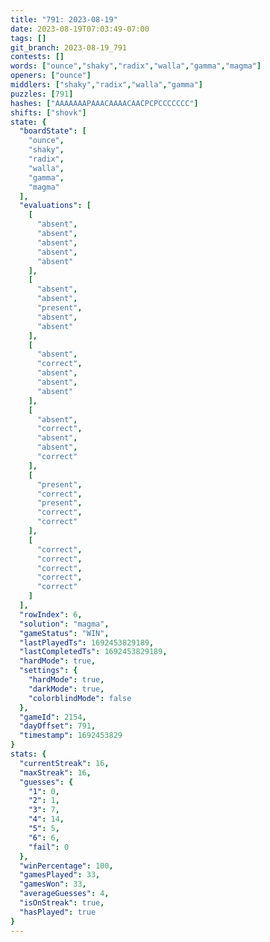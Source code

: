 ```yaml
---
title: "791: 2023-08-19"
date: 2023-08-19T07:03:49-07:00
tags: []
git_branch: 2023-08-19_791
contests: []
words: ["ounce","shaky","radix","walla","gamma","magma"]
openers: ["ounce"]
middlers: ["shaky","radix","walla","gamma"]
puzzles: [791]
hashes: ["AAAAAAAPAAACAAAACAACPCPCCCCCCC"]
shifts: ["shovk"]
state: {
  "boardState": [
    "ounce",
    "shaky",
    "radix",
    "walla",
    "gamma",
    "magma"
  ],
  "evaluations": [
    [
      "absent",
      "absent",
      "absent",
      "absent",
      "absent"
    ],
    [
      "absent",
      "absent",
      "present",
      "absent",
      "absent"
    ],
    [
      "absent",
      "correct",
      "absent",
      "absent",
      "absent"
    ],
    [
      "absent",
      "correct",
      "absent",
      "absent",
      "correct"
    ],
    [
      "present",
      "correct",
      "present",
      "correct",
      "correct"
    ],
    [
      "correct",
      "correct",
      "correct",
      "correct",
      "correct"
    ]
  ],
  "rowIndex": 6,
  "solution": "magma",
  "gameStatus": "WIN",
  "lastPlayedTs": 1692453829189,
  "lastCompletedTs": 1692453829189,
  "hardMode": true,
  "settings": {
    "hardMode": true,
    "darkMode": true,
    "colorblindMode": false
  },
  "gameId": 2154,
  "dayOffset": 791,
  "timestamp": 1692453829
}
stats: {
  "currentStreak": 16,
  "maxStreak": 16,
  "guesses": {
    "1": 0,
    "2": 1,
    "3": 7,
    "4": 14,
    "5": 5,
    "6": 6,
    "fail": 0
  },
  "winPercentage": 100,
  "gamesPlayed": 33,
  "gamesWon": 33,
  "averageGuesses": 4,
  "isOnStreak": true,
  "hasPlayed": true
}
---
```

<!-- more -->
